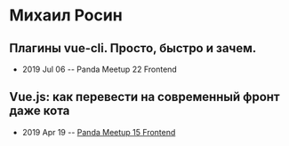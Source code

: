 # Михаил Росин

## Плагины vue-cli. Просто, быстро и зачем.
- 2019 Jul 06 -- Panda Meetup 22 Frontend    
## Vue.js: как перевести на современный фронт даже кота
- 2019 Apr 19 -- [Panda Meetup 15 Frontend](https://www.youtube.com/watch?v=XcfolCa3hcw)    
